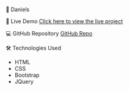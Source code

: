 🎨 Daniels

🔗 Live Demo
[Click here to view the live project](https://marlyadel.github.io/Daniels/)

💻 GitHub Repository
[GitHub Repo](https://github.com/MarlyAdel/Daniels)

🛠️ Technologies Used
- HTML
- CSS
- Bootstrap
- JQuery
